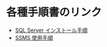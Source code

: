 # 各種手順書のリンク
- [SQL Server インストール手順](https://github.com/HirobumiNakamura/step_repos/blob/main/document/setting/sqlserver/install.md)
- [SSMS 使用手順](https://github.com/HirobumiNakamura/step_repos/blob/main/document/manual/sqlserver/manual.md)

